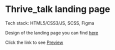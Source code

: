 # Thrive_talk landing page

Tech stack: HTML5/CSS3/JS, SCSS, Figma

Design of the landing page you can find [here](https://www.figma.com/file/aHd2rHMrnzDXhowLuIQjIyVQ/ThriveTalk-Landing-Page?node-id=0%3A1)

Click the link to see [Preview](https://milla-romankova.github.io/Thrive_talk/)
